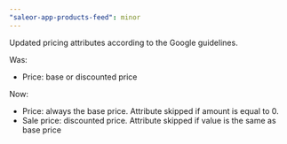 ```yaml
---
"saleor-app-products-feed": minor
---
```


Updated pricing attributes according to the Google guidelines.

Was:
- Price: base or discounted price

Now: 

- Price: always the base price. Attribute skipped if amount is equal to 0.
- Sale price: discounted price. Attribute skipped if value is the same as base price
